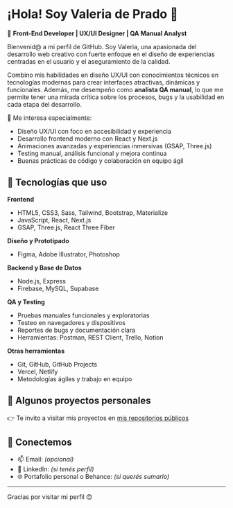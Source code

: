 # ¡Hola! Soy Valeria de Prado 👋

🎯 **Front-End Developer | UX/UI Designer | QA Manual Analyst**

Bienvenid@ a mi perfil de GitHub. Soy Valeria, una apasionada del desarrollo web creativo con fuerte enfoque en el diseño de experiencias centradas en el usuario y el aseguramiento de la calidad.

Combino mis habilidades en diseño UX/UI con conocimientos técnicos en tecnologías modernas para crear interfaces atractivas, dinámicas y funcionales. Además, me desempeño como **analista QA manual**, lo que me permite tener una mirada crítica sobre los procesos, bugs y la usabilidad en cada etapa del desarrollo.

🧠 Me interesa especialmente:
- Diseño UX/UI con foco en accesibilidad y experiencia
- Desarrollo frontend moderno con React y Next.js
- Animaciones avanzadas y experiencias inmersivas (GSAP, Three.js)
- Testing manual, análisis funcional y mejora continua
- Buenas prácticas de código y colaboración en equipo ágil

## 🚀 Tecnologías que uso

**Frontend**
- HTML5, CSS3, Sass, Tailwind, Bootstrap, Materialize  
- JavaScript, React, Next.js  
- GSAP, Three.js, React Three Fiber

**Diseño y Prototipado**
- Figma, Adobe Illustrator, Photoshop

**Backend y Base de Datos**
- Node.js, Express  
- Firebase, MySQL, Supabase  

**QA y Testing**
- Pruebas manuales funcionales y exploratorias  
- Testeo en navegadores y dispositivos  
- Reportes de bugs y documentación clara  
- Herramientas: Postman, REST Client, Trello, Notion

**Otras herramientas**
- Git, GitHub, GitHub Projects  
- Vercel, Netlify  
- Metodologías ágiles y trabajo en equipo

## 🧩 Algunos proyectos personales

👉 Te invito a visitar mis proyectos en [mis repositorios públicos](https://github.com/valeriaAnabeldePrado?tab=repositories)

## 🤝 Conectemos

- 📫 Email: *(opcional)*
- 💼 LinkedIn: *(si tenés perfil)*
- 🌐 Portafolio personal o Behance: *(si querés sumarlo)*

---

Gracias por visitar mi perfil 😊

